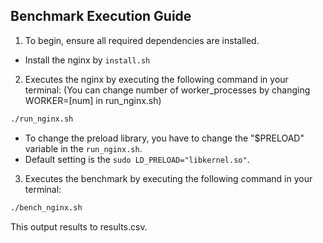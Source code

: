 ## Benchmark Execution Guide

1. To begin, ensure all required dependencies are installed. 

* Install the nginx by `install.sh`

2. Executes the nginx by executing the following command in your terminal:
(You can change number of worker_processes by changing WORKER=[num] in run_nginx.sh)

```bash
./run_nginx.sh
```
* To change the preload library, you have to change the "$PRELOAD" variable in the `run_nginx.sh`.
* Default setting is the `sudo LD_PRELOAD="libkernel.so"`.

3. Executes the benchmark by executing the following command in your terminal:

```bash
./bench_nginx.sh
```
This output results to results.csv.
